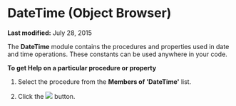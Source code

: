 
# DateTime (Object Browser)

 **Last modified:** July 28, 2015

The  **DateTime** module contains the procedures and properties used in date and time operations. These constants can be used anywhere in your code.

 **To get Help on a particular procedure or property**



1. Select the procedure from the  **Members of 'DateTime'** list.
    
2. Click the 
![](../images/but_help_ZA01201583.gif) button.
    

